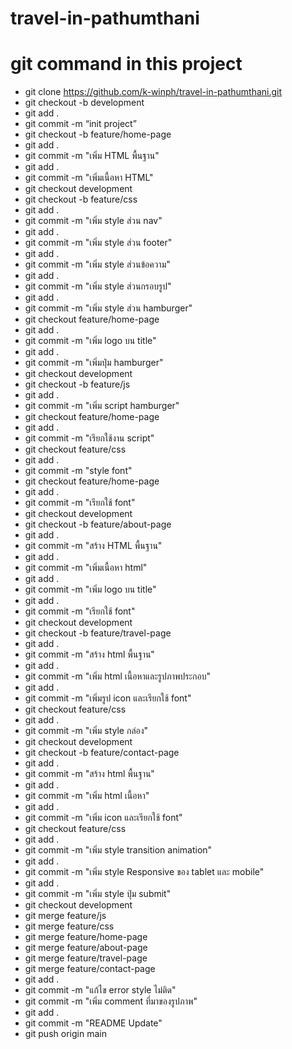 # travel-in-pathumthani
# git command in this project
- git clone https://github.com/k-winph/travel-in-pathumthani.git
- git checkout -b development
- git add .
- git commit -m “init project”
- git checkout -b feature/home-page
- git add .
- git commit -m "เพิ่ม HTML พื้นฐาน"
- git add .
- git commit -m "เพิ่มเนื้อหา HTML"
- git checkout development
- git checkout -b feature/css
- git add .
- git commit -m "เพิ่ม style ส่วน nav"
- git add .
- git commit -m "เพิ่ม style ส่วน footer"
- git add .
- git commit -m "เพิ่ม style ส่วนข้อความ"
- git add .
- git commit -m "เพิ่ม style ส่วนกรอบรูป"
- git add .
- git commit -m "เพิ่ม style ส่วน hamburger"
- git checkout feature/home-page
- git add .
- git commit -m "เพิ่ม logo บน title"
- git add .
- git commit -m "เพิ่มปุ่ม hamburger"
- git checkout development
- git checkout -b feature/js
- git add .
- git commit -m "เพิ่ม script hamburger"
- git checkout feature/home-page
- git add .
- git commit -m "เรียกใช้งาน script"
- git checkout feature/css
- git add .
- git commit -m "style font"
- git checkout feature/home-page
- git add .
- git commit -m "เรียกใช้ font"
- git checkout development
- git checkout -b feature/about-page
- git add .
- git commit -m "สร้าง HTML พื้นฐาน"
- git add .
- git commit -m "เพิ่มเนื้อหา html"
- git add .
- git commit -m "เพิ่ม logo บน title"
- git add .
- git commit -m "เรียกใช้ font"
- git checkout development
- git checkout -b feature/travel-page
- git add .
- git commit -m "สร้าง html พื้นฐาน"
- git add .
- git commit -m "เพิ่ม html เนื้อหาและรูปภาพประกอบ"
- git add .
- git commit -m "เพิ่มรูป icon และเรียกใช้ font"
- git checkout feature/css
- git add .
- git commit -m "เพิ่ม style กล่อง"
- git checkout development
- git checkout -b feature/contact-page
- git add .
- git commit -m "สร้าง html พื้นฐาน"
- git add .
- git commit -m "เพิ่ม html เนื้อหา"
- git add .
- git commit -m "เพิ่ม icon และเรียกใช้ font"
- git checkout feature/css
- git add .
- git commit -m "เพิ่ม style transition animation"
- git add .
- git commit -m "เพิ่ม style Responsive ของ tablet และ mobile"
- git add .
- git commit -m "เพิ่ม style ปุ่ม submit"
- git checkout development
- git merge feature/js
- git merge feature/css
- git merge feature/home-page
- git merge feature/about-page
- git merge feature/travel-page
- git merge feature/contact-page
- git add .
- git commit -m "แก้ไข error style ไม่ติด"
- git commit -m "เพิ่ม comment ที่มาของรูปภาพ"
- git add .
- git commit -m "README Update"
- git push origin main
